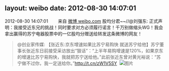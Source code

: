 layout: weibo
date: 2012-08-30 14:07:01
---
2012-08-30 14:07:01  &nbsp;&nbsp;&nbsp;&nbsp;&nbsp;&nbsp; 来自 <a href="http://weibo.com/" rel="nofollow">微博 weibo.com</a>
股均分君~~//@刘强东: 正式声明：我接受近东兄的挑战！同时要求对方必须履行诺言！千万别做缩头WG！我会拿出赢得的苏宁电器股票中的一亿股均分赠送给转发这条微博的网友！
>  @创业家传媒: 【张近东:京东增速如果比苏宁易购快 就送苏宁给他】苏宁董事长张近东日前接受采访放出“狠话”：“上半年易购增速是120%，如果京东的增速比苏宁易购快，我就把苏宁送给他。”此前张近东曾对黄光裕说：“苏宁做不过你，我一定送给你。”http://t.cn/zW1V5SY ​​​
>  ![图片](https://ww1.sinaimg.cn/large/61e64a12jw1dwem7s43lnj.jpg)
